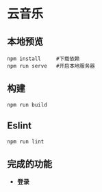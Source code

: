 
# 云音乐

## 本地预览

``````
npm install     #下载依赖
npm run serve   #开启本地服务器
``````

## 构建

```
npm run build
```

## Eslint

```
npm run lint
```

## 完成的功能

- **登录**
